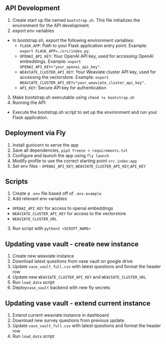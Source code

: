 ## API Development

1. Create start up file named `bootstrap.sh`. This file initializes the environment for the API development.
2. export env variables

-   In bootstrap.sh, export the following environment variables:
    -   `FLASK_APP`: Path to your Flask application entry point. Example: `export FLASK_APP=./src/index.py`.
    -   `OPENAI_API_KEY`: Your OpenAI API key, used for accessing OpenAI embeddings. Example: `export OPENAI_API_KEY="your_openai_api_key"`.
    -   `WEAVIATE_CLUSTER_API_KEY`: Your Weaviate cluster API key, used for accessing the vectorstore. Example: `export WEAVIATE_CLUSTER_API_KEY="your_weaviate_cluster_api_key"`.
    -   `API_KEY`: Secure API key for authentication

3. Make bootstrap.sh executable using `chmod +x bootstrap.sh`
4. Running the API:

-   Execute the bootstrap.sh script to set up the environment and run your Flask application.

## Deployment via Fly

1. Install gunicorn to serve the app
2. Save all dependencies, `pip3 freeze > requirements.txt`
3. Configure and launch the app using `fly launch`
4. Modify profile to use the correct starting point `src.index:app`
5. Set env files - `OPENAI_API_KEY`, `WEAVIATE_CLUSTER_API_KEY`,`API_KEY`

## Scripts

1. Create a `.env` file based off of `.env.example`
2. Add relevant env variables

-   `OPENAI_API_KEY` for access to openai embeddings
-   `WEAVIATE_CLUSTER_API_KEY` for access to the vectorstore
-   `WEAVIATE_CLUSTER_URL`

3. Run script with `python3 <SCRIPT_NAME>`

## Updating vase vault - create new instance

1. Create new weaviate instance
2. Download latest questions from vase vault on google drive
3. Update `vase_vault_full.csv` with latest questions and format the header row
4. Update new `WEAVIATE_CLUSTER_API_KEY` and `WEAVIATE_CLUSTER_URL`
5. Run `load_data` script
6. Deploy`vase_vault` backend with new fly secrets

## Updating vase vault - extend current instance

1. Extend current weaviate instance in dashboard
2. Download new survey questions from previous update
3. Update `vase_vault_full.csv` with latest questions and format the header row
4. Run `load_data` script
